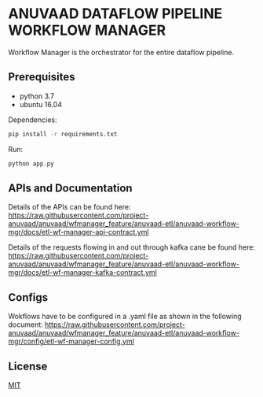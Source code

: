 # ANUVAAD DATAFLOW PIPELINE WORKFLOW MANAGER

Workflow Manager is the orchestrator for the entire dataflow pipeline.

## Prerequisites
- python 3.7
- ubuntu 16.04

Dependencies:
```bash
pip install -r requirements.txt
```
Run:
```bash
python app.py
```

## APIs and Documentation
Details of the APIs can be found here:
https://raw.githubusercontent.com/project-anuvaad/anuvaad/wfmanager_feature/anuvaad-etl/anuvaad-workflow-mgr/docs/etl-wf-manager-api-contract.yml

Details of the requests flowing in and out through kafka cane be found here:
https://raw.githubusercontent.com/project-anuvaad/anuvaad/wfmanager_feature/anuvaad-etl/anuvaad-workflow-mgr/docs/etl-wf-manager-kafka-contract.yml

## Configs
Wokflows have to be configured in a .yaml file as shown in the following document:
https://raw.githubusercontent.com/project-anuvaad/anuvaad/wfmanager_feature/anuvaad-etl/anuvaad-workflow-mgr/config/etl-wf-manager-config.yml

## License
[MIT](https://choosealicense.com/licenses/mit/)
